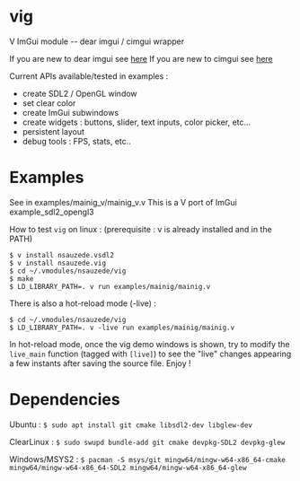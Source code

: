 # vig
V ImGui module -- dear imgui / cimgui wrapper

If you are new to dear imgui see [here](https://github.com/ocornut/imgui)
If you are new to cimgui see [here](https://github.com/cimgui/cimgui)

Current APIs available/tested in examples :
- create SDL2 / OpenGL window
- set clear color
- create ImGui subwindows
- create widgets : buttons, slider, text inputs, color picker, etc...
- persistent layout
- debug tools : FPS, stats, etc..

# Examples

See in examples/mainig_v/mainig_v.v
This is a V port of ImGui example_sdl2_opengl3

How to test `vig` on linux : (prerequisite : v is already installed and in the PATH)
```
$ v install nsauzede.vsdl2
$ v install nsauzede.vig
$ cd ~/.vmodules/nsauzede/vig
$ make
$ LD_LIBRARY_PATH=. v run examples/mainig/mainig.v
```

There is also a hot-reload mode (-live) :
```
$ cd ~/.vmodules/nsauzede/vig
$ LD_LIBRARY_PATH=. v -live run examples/mainig/mainig.v
```
In hot-reload mode, once the vig demo windows is shown, try to modify the `live_main` function (tagged with `[live]`)
to see the "live" changes appearing a few instants after saving the source file.
Enjoy !

# Dependencies
Ubuntu :
`$ sudo apt install git cmake libsdl2-dev libglew-dev`

ClearLinux :
`$ sudo swupd bundle-add git cmake devpkg-SDL2 devpkg-glew`

Windows/MSYS2 :
`$ pacman -S msys/git mingw64/mingw-w64-x86_64-cmake mingw64/mingw-w64-x86_64-SDL2 mingw64/mingw-w64-x86_64-glew`
